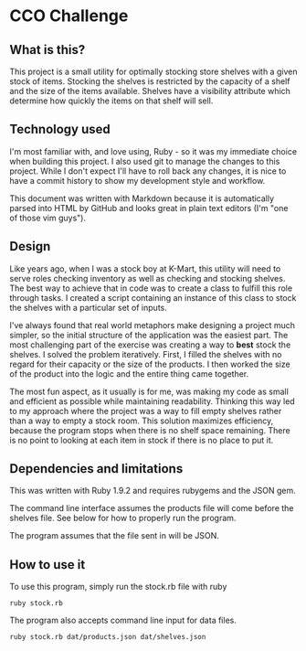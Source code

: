 # CCO Challenge

## What is this?

This project is a small utility for optimally stocking store shelves
with a given stock of items. Stocking the shelves is restricted by the
capacity of a shelf and the size of the items available. Shelves have
a visibility attribute which determine how quickly the items on that
shelf will sell.

## Technology used

I'm most familiar with, and love using, Ruby - so it was my immediate
choice when building this project. I also used git to manage the changes
to this project. While I don't expect I'll have to roll back any changes,
it is nice to have a commit history to show my development style and
workflow.

This document was written with Markdown because it is automatically
parsed into HTML by GitHub and looks great in plain text editors (I'm
"one of those vim guys").

## Design

Like years ago, when I was a stock boy at K-Mart, this utility will need 
to serve roles checking inventory as well as checking and stocking shelves. 
The best way to achieve that in code was to create a class to fulfill 
this role through tasks. I created a script containing an instance of
this class to stock the shelves with a particular set of inputs.

I've always found that real world metaphors make designing a project
much simpler, so the initial structure of the application was the 
easiest part. The most challenging part of the exercise was creating 
a way to **best** stock the shelves. I solved the problem iteratively.
First, I filled the shelves with no regard for their capacity or the
size of the products. I then worked the size of the product into the
logic and the entire thing came together.

The most fun aspect, as it usually is for me, was making my code as
small and efficient as possible while maintaining readability. Thinking
this way led to my approach where the project was a way to fill empty 
shelves rather than a way to empty a stock room. This solution 
maximizes efficiency, because the program stops when there is no shelf 
space remaining. There is no point to looking at each item in stock if 
there is no place to put it.

## Dependencies and limitations

This was written with Ruby 1.9.2 and requires rubygems and the JSON
gem.

The command line interface assumes the products file will come before
the shelves file. See below for how to properly run the program.

The program assumes that the file sent in will be JSON.

## How to use it

To use this program, simply run the stock.rb file with ruby

`ruby stock.rb`

The program also accepts command line input for data files.

`ruby stock.rb dat/products.json dat/shelves.json`
